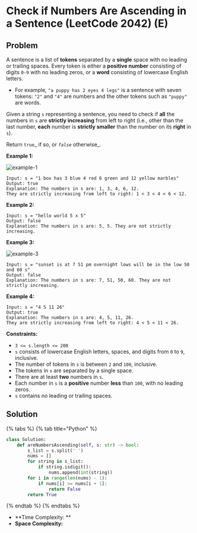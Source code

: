 # Check if Numbers Are Ascending in a Sentence (LeetCode 2042) (E)

## Problem

&#x20;

A sentence is a list of **tokens** separated by a **single** space with no leading or trailing spaces. Every token is either a **positive number** consisting of digits `0-9` with no leading zeros, or a **word** consisting of lowercase English letters.

* For example, `"a puppy has 2 eyes 4 legs"` is a sentence with seven tokens: `"2"` and `"4"` are numbers and the other tokens such as `"puppy"` are words.

Given a string `s` representing a sentence, you need to check if **all** the numbers in `s` are **strictly increasing** from left to right (i.e., other than the last number, **each** number is **strictly smaller** than the number on its **right** in `s`).

Return `true`_ if so, or _`false`_ otherwise_.

&#x20;

**Example 1:**

![example-1](https://assets.leetcode.com/uploads/2021/09/30/example1.png)

```
Input: s = "1 box has 3 blue 4 red 6 green and 12 yellow marbles"
Output: true
Explanation: The numbers in s are: 1, 3, 4, 6, 12.
They are strictly increasing from left to right: 1 < 3 < 4 < 6 < 12.
```

**Example 2:**

```
Input: s = "hello world 5 x 5"
Output: false
Explanation: The numbers in s are: 5, 5. They are not strictly increasing.
```

**Example 3:**

![example-3](https://assets.leetcode.com/uploads/2021/09/30/example3.png)

```
Input: s = "sunset is at 7 51 pm overnight lows will be in the low 50 and 60 s"
Output: false
Explanation: The numbers in s are: 7, 51, 50, 60. They are not strictly increasing.
```

**Example 4:**

```
Input: s = "4 5 11 26"
Output: true
Explanation: The numbers in s are: 4, 5, 11, 26.
They are strictly increasing from left to right: 4 < 5 < 11 < 26.
```



**Constraints:**

* `3 <= s.length <= 200`
* `s` consists of lowercase English letters, spaces, and digits from `0` to `9`, inclusive.
* The number of tokens in `s` is between `2` and `100`, inclusive.
* The tokens in `s` are separated by a single space.
* There are at least **two** numbers in `s`.
* Each number in `s` is a **positive** number **less** than `100`, with no leading zeros.
* `s` contains no leading or trailing spaces.

## Solution

{% tabs %}
{% tab title="Python" %}
```python
class Solution:
    def areNumbersAscending(self, s: str) -> bool:
        s_list = s.split(' ')
        nums = []
        for string in s_list:
            if string.isdigit():
                nums.append(int(string))
        for i in range(len(nums) - 1):
            if nums[i] >= nums[i + 1]:
                return False
        return True
```
{% endtab %}
{% endtabs %}

* **Time Complexity: **
* **Space Complexity:**
